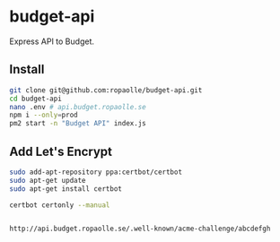 # budget-api

Express API to Budget.

## Install

```bash
git clone git@github.com:ropaolle/budget-api.git
cd budget-api
nano .env # api.budget.ropaolle.se
npm i --only=prod
pm2 start -n "Budget API" index.js
```

## Add Let's Encrypt

```bash
sudo add-apt-repository ppa:certbot/certbot
sudo apt-get update
sudo apt-get install certbot

certbot certonly --manual


http://api.budget.ropaolle.se/.well-known/acme-challenge/abcdefgh

```
